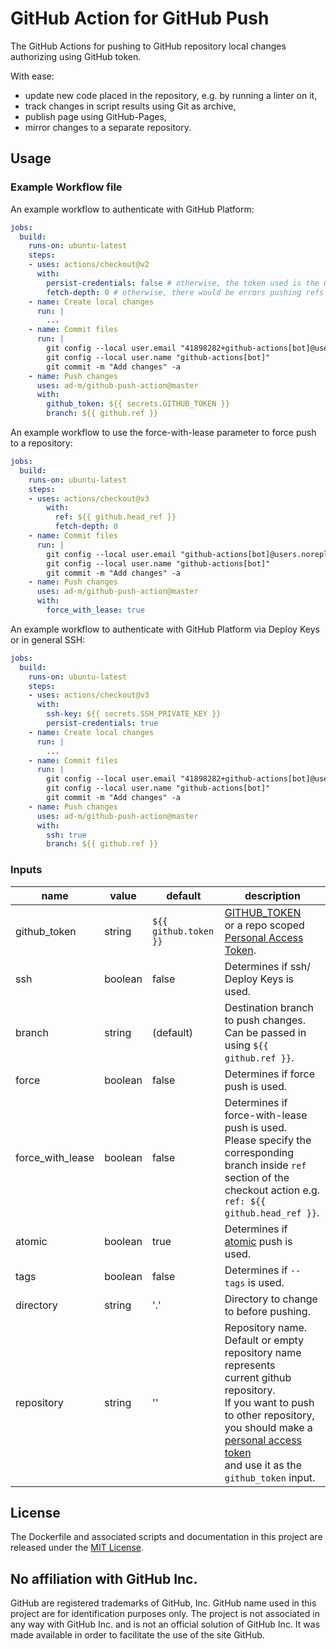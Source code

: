 # GitHub Action for GitHub Push

The GitHub Actions for pushing to GitHub repository local changes authorizing using GitHub token.

With ease:

- update new code placed in the repository, e.g. by running a linter on it,
- track changes in script results using Git as archive,
- publish page using GitHub-Pages,
- mirror changes to a separate repository.

## Usage

### Example Workflow file

An example workflow to authenticate with GitHub Platform:

```yaml
jobs:
  build:
    runs-on: ubuntu-latest
    steps:
    - uses: actions/checkout@v2
      with:
        persist-credentials: false # otherwise, the token used is the GITHUB_TOKEN, instead of your personal access token.
        fetch-depth: 0 # otherwise, there would be errors pushing refs to the destination repository.
    - name: Create local changes
      run: |
        ...
    - name: Commit files
      run: |
        git config --local user.email "41898282+github-actions[bot]@users.noreply.github.com"
        git config --local user.name "github-actions[bot]"
        git commit -m "Add changes" -a
    - name: Push changes
      uses: ad-m/github-push-action@master
      with:
        github_token: ${{ secrets.GITHUB_TOKEN }}
        branch: ${{ github.ref }}
```

An example workflow to use the force-with-lease parameter to force push to a repository:

```yaml
jobs:
  build:
    runs-on: ubuntu-latest
    steps:
    - uses: actions/checkout@v3
        with:
          ref: ${{ github.head_ref }}
          fetch-depth: 0
    - name: Commit files
      run: |
        git config --local user.email "github-actions[bot]@users.noreply.github.com"
        git config --local user.name "github-actions[bot]"
        git commit -m "Add changes" -a
    - name: Push changes
      uses: ad-m/github-push-action@master
      with:
        force_with_lease: true
```
An example workflow to authenticate with GitHub Platform via Deploy Keys or in general SSH:

```yaml
jobs:
  build:
    runs-on: ubuntu-latest
    steps:
    - uses: actions/checkout@v3
      with:
        ssh-key: ${{ secrets.SSH_PRIVATE_KEY }}
        persist-credentials: true
    - name: Create local changes
      run: |
        ...
    - name: Commit files
      run: |
        git config --local user.email "41898282+github-actions[bot]@users.noreply.github.com"
        git config --local user.name "github-actions[bot]"
        git commit -m "Add changes" -a
    - name: Push changes
      uses: ad-m/github-push-action@master
      with:
      	ssh: true
        branch: ${{ github.ref }}
```

### Inputs

| name             | value | default | description                                                                                                                                                                                                                                                                                                     |
|------------------| ----- | ------- |-----------------------------------------------------------------------------------------------------------------------------------------------------------------------------------------------------------------------------------------------------------------------------------------------------------------|
| github_token     | string  |  `${{ github.token }}` | [GITHUB_TOKEN](https://docs.github.com/en/actions/security-guides/automatic-token-authentication#using-the-github_token-in-a-workflow) <br /> or a repo scoped <br /> [Personal Access Token](https://docs.github.com/en/authentication/keeping-your-account-and-data-secure/creating-a-personal-access-token). |
| ssh              | boolean  | false | Determines if ssh/ Deploy Keys is used.                                                                                                                                                                                                                                                                          |
| branch           | string | (default) | Destination branch to push changes. <br /> Can be passed in using `${{ github.ref }}`.                                                                                                                                                                                                                          |
| force            | boolean | false | Determines if force push is used.                                                                                                                                                                                                                                                                               |
| force_with_lease | boolean | false | Determines if force-with-lease push is used. Please specify the corresponding branch inside `ref` section of the checkout action e.g. `ref: ${{ github.head_ref }}`.                                                                                                                                                                                                                                                                            |
| atomic | boolean | true | Determines if [atomic](https://git-scm.com/docs/git-push#Documentation/git-push.txt---no-atomic) push is used.                                                                                                                                                     |
| tags             | boolean | false | Determines if `--tags` is used.                                                                                                                                                                                                                                                                                 |
| directory        | string | '.' | Directory to change to before pushing.                                                                                                                                                                                                                                                                          |
| repository       | string | '' | Repository name. <br /> Default or empty repository name represents <br /> current github repository. <br /> If you want to push to other repository, <br /> you should make a [personal access token](https://github.com/settings/tokens) <br /> and use it as the `github_token` input.                       |

## License

The Dockerfile and associated scripts and documentation in this project are released under the [MIT License](LICENSE).

## No affiliation with GitHub Inc.

GitHub are registered trademarks of GitHub, Inc. GitHub name used in this project are for identification purposes only. The project is not associated in any way with GitHub Inc. and is not an official solution of GitHub Inc. It was made available in order to facilitate the use of the site GitHub.
